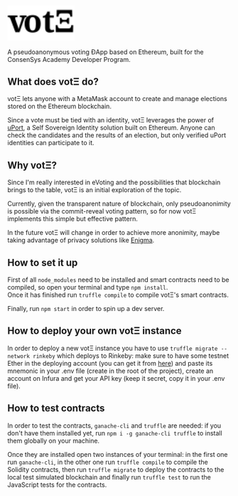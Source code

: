 <img src="./src/img/voteth.svg" width=30% alt='votΞ'/>

A pseudoanonymous voting ĐApp based on Ethereum, built for the ConsenSys Academy Developer Program.

## What does votΞ do?

votΞ lets anyone with a MetaMask account to create and manage elections stored on the Ethereum blockchain.

Since a vote must be tied with an identity, votΞ leverages the power of [uPort](https://uport.me), a Self Sovereign Identity solution built on Ethereum.
Anyone can check the candidates and the results of an election, but only verified uPort identities can participate to it.

## Why votΞ?

Since I'm really interested in eVoting and the possibilities that blockchain brings to the table, votΞ is an initial exploration of the topic.

Currently, given the transparent nature of blockchain, only pseudoanonimity is possible via the commit-reveal voting pattern, so for now votΞ implements this simple but effective pattern.

In the future votΞ will change in order to achieve more anonimity, maybe taking advantage of privacy solutions like [Enigma](https://enigma.co/).

## How to set it up

First of all `node_modules` need to be installed and smart contracts need to be compiled, so open your terminal and type `npm install`.
<br/>
Once it has finished run `truffle compile` to compile votΞ's smart contracts.

Finally, run `npm start` in order to spin up a dev server.

## How to deploy your own votΞ instance

In order to deploy a new votΞ instance you have to use `truffle migrate --network rinkeby` which deploys to Rinkeby: make sure to have some testnet Ether in the deploying account (you can get it from [here](https://faucet.rinkeby.io/)) and paste its mnemonic in your .env file (create in the root of the project), create an account on Infura and get your API key (keep it secret, copy it in your .env file).

## How to test contracts

In order to test the contracts, `ganache-cli` and `truffle` are needed: if you don't have them installed yet, run `npm i -g ganache-cli truffle` to install them globally on your machine.

Once they are installed open two instances of your terminal: in the first one run `ganache-cli`, in the other one run `truffle compile` to compile the Solidity contracts, then run `truffle migrate` to deploy the contracts to the local test simulated blockchain and finally run `truffle test` to run the JavaScript tests for the contracts.
